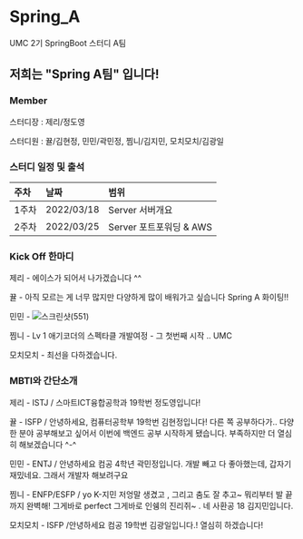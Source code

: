 # Spring_A
UMC 2기 SpringBoot 스터디 A팀

## 저희는 "Spring A팀" 입니다!

### Member
스터디장 : 제리/정도영 

스터디원 : 뀰/김현정, 민민/곽민정, 찜니/김지민, 모치모치/김광일

### 스터디 일정 및 출석

|주차|날짜|범위|
|:---|:---|:---|
|1주차|2022/03/18|Server 서버개요|
|2주차|2022/03/25|Server 포트포워딩 & AWS|


### Kick Off 한마디
제리 - 에이스가 되어서 나가겠습니다 ^^

뀰 - 아직 모르는 게 너무 많지만 다양하게 많이 배워가고 싶습니다 Spring A 화이팅:bangbang:

민민 - 
![스크린샷(551)](https://user-images.githubusercontent.com/38430523/160151756-adf86b70-fc40-4eb6-817b-fcaa14cc40c2.png)

찜니 - Lv 1 애기코더의 스펙타클 개발여정 - 그 첫번째 시작 .. UMC

모치모치 - 최선을 다하겠습니다.

### MBTI와 간단소개
제리 - ISTJ / 스마트ICT융합공학과 19학번 정도영입니다! 

뀰 - ISFP / 안녕하세요, 컴퓨터공학부 19학번 김현정입니다! 다른 쪽 공부하다가.. 다양한 분야 공부해보고 싶어서 이번에 백엔드 공부 시작하게 됐습니다. 부족하지만 더 열심히 해보겠습니다 ^-^

민민 - ENTJ / 안녕하세요 컴공 4학년 곽민정입니다. 개발 빼고 다 좋아했는데, 갑자기 재밌네요. 그래서 개발자 해보려구요

찜니 - ENFP/ESFP / yo K-지민 저엉말 생겼고 , 그리고 춤도 잘 추고~ 뭐리부터 발 끝까지 완벽해! 그게바로 perfect 그게바로 인쉥의 진리쥐~ . 네 사환공 18 김지민입니다.

모치모치 - ISFP /안녕하세요 컴공 19학번 김광일입니다.! 열심히 하겠습니다!
